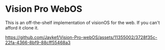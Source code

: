 # Vision Pro WebOS
This is an off-the-shelf implementation of visionOS for the web.
If you can't afford it clone it.

https://github.com/Jaykef/Vision-Pro-webOS/assets/11355002/3728f35c-22fa-4366-8bf9-88cff55468a3

